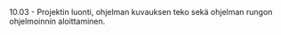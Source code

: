 <div>10.03 - Projektin luonti, ohjelman kuvauksen teko sekä ohjelman rungon ohjelmoinnin aloittaminen.</div>
